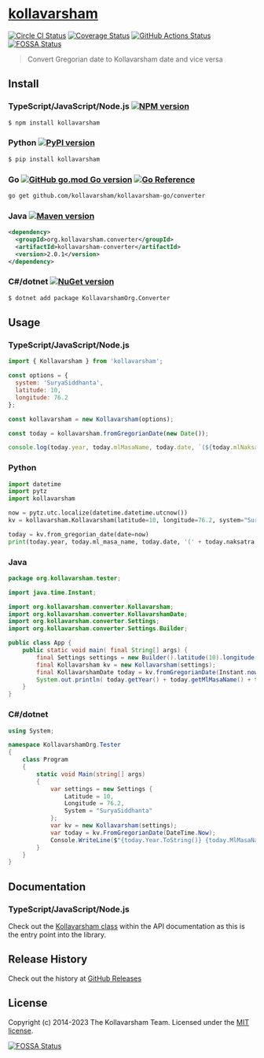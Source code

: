 # [kollavarsham](http://kollavarsham.org/)

[![Circle CI Status][circleci-image]][circleci-url] [![Coverage Status][coveralls-image]][coveralls-url] [![GitHub Actions Status][gh-actions-image]][gh-actions-url] [![FOSSA Status](https://app.fossa.io/api/projects/git%2Bgithub.com%2Fkollavarsham%2Fkollavarsham-js.svg?type=shield)](https://app.fossa.io/projects/git%2Bgithub.com%2Fkollavarsham%2Fkollavarsham-js?ref=badge_shield)


> Convert Gregorian date to Kollavarsham date and vice versa


## Install

### TypeScript/JavaScript/Node.js [![NPM version][npm-image]][npm-url]

```sh
$ npm install kollavarsham
```

### Python [![PyPI version][pypi-image]][pypi-url]

```sh
$ pip install kollavarsham
```

### Go [![GitHub go.mod Go version][go-mod-image]][go-mod-url] [![Go Reference][go-pkg-image]][go-pkg-url]

```sh
go get github.com/kollavarsham/kollavarsham-go/converter
```

### Java [![Maven version][maven-image]][maven-url]

```xml
<dependency>
  <groupId>org.kollavarsham.converter</groupId>
  <artifactId>kollavarsham-converter</artifactId>
  <version>2.0.1</version>
</dependency>
```

### C#/dotnet [![NuGet version][nuget-image]][nuget-url]

```sh
$ dotnet add package KollavarshamOrg.Converter
```

## Usage

### TypeScript/JavaScript/Node.js

```js
import { Kollavarsham } from 'kollavarsham';

const options = {
  system: 'SuryaSiddhanta',
  latitude: 10,
  longitude: 76.2
};

const kollavarsham = new Kollavarsham(options);

const today = kollavarsham.fromGregorianDate(new Date());

console.log(today.year, today.mlMasaName, today.date, `(${today.mlNaksatraName})`);
```

### Python

```python
import datetime
import pytz
import kollavarsham

now = pytz.utc.localize(datetime.datetime.utcnow())
kv = kollavarsham.Kollavarsham(latitude=10, longitude=76.2, system="SuryaSiddhanta")

today = kv.from_gregorian_date(date=now)
print(today.year, today.ml_masa_name, today.date, '(' + today.naksatra.ml_malayalam + ')')
```

### Java

```java
package org.kollavarsham.tester;

import java.time.Instant;

import org.kollavarsham.converter.Kollavarsham;
import org.kollavarsham.converter.KollavarshamDate;
import org.kollavarsham.converter.Settings;
import org.kollavarsham.converter.Settings.Builder;

public class App {
    public static void main( final String[] args) {
        final Settings settings = new Builder().latitude(10).longitude(76.2).system("SuryaSiddhanta").build();
        final Kollavarsham kv = new Kollavarsham(settings);
        final KollavarshamDate today = kv.fromGregorianDate(Instant.now());
        System.out.println( today.getYear() + today.getMlMasaName() + today.getDate() + '(' + today.getMlNaksatraName() + ')' );
    }
}
```

### C#/dotnet

```csharp
using System;

namespace KollavarshamOrg.Tester
{
    class Program
    {
        static void Main(string[] args)
        {
            var settings = new Settings {
                Latitude = 10,
                Longitude = 76.2,
                System = "SuryaSiddhanta"
            };
            var kv = new Kollavarsham(settings);
            var today = kv.FromGregorianDate(DateTime.Now);
            Console.WriteLine($"{today.Year.ToString()} {today.MlMasaName} {today.Date.ToString()} ({today.MlNaksatraName})");
        }
    }
}
```

## Documentation

### TypeScript/JavaScript/Node.js

Check out the [Kollavarsham class](https://kollavarsham.org/kollavarsham-js/module-kollavarsham.Kollavarsham.html) within the API documentation as this is the entry point into the library.

## Release History
Check out the history at [GitHub Releases](https://github.com/kollavarsham/kollavarsham-js/releases)

## License
Copyright (c) 2014-2023 The Kollavarsham Team. Licensed under the [MIT license](http://kollavarsham.org/LICENSE.txt).

[npm-image]: https://img.shields.io/npm/v/kollavarsham
[npm-url]: https://www.npmjs.com/package/kollavarsham
[pypi-image]: https://img.shields.io/pypi/v/kollavarsham
[pypi-url]: https://pypi.org/project/kollavarsham/
[go-mod-image]: https://img.shields.io/github/go-mod/go-version/kollavarsham/kollavarsham-go?filename=converter%2Fgo.mod
[go-mod-url]: https://github.com/kollavarsham/kollavarsham-go
[go-pkg-image]: https://pkg.go.dev/badge/github.com/kollavarsham/kollavarsham-go/converter/v2.svg
[go-pkg-url]: https://pkg.go.dev/github.com/kollavarsham/kollavarsham-go/converter/v2
[maven-image]: https://img.shields.io/maven-central/v/org.kollavarsham.converter/kollavarsham-converter
[maven-url]: https://search.maven.org/artifact/org.kollavarsham.converter/kollavarsham-converter
[nuget-image]: https://img.shields.io/nuget/v/KollavarshamOrg.Converter
[nuget-url]: https://www.nuget.org/packages/KollavarshamOrg.Converter
[circleci-image]: https://img.shields.io/circleci/build/github/kollavarsham/kollavarsham-js?label=CircleCI
[circleci-url]: https://app.circleci.com/pipelines/github/kollavarsham/kollavarsham-js
[gh-actions-image]: https://github.com/kollavarsham/kollavarsham-js/actions/workflows/ci.yml/badge.svg
[gh-actions-url]: https://github.com/kollavarsham/kollavarsham-js/actions/workflows/ci.yml?query=branch%3Amain
[coveralls-image]: https://img.shields.io/coveralls/github/kollavarsham/kollavarsham-js?label=Coveralls
[coveralls-url]: https://coveralls.io/github/kollavarsham/kollavarsham-js?branch=main


[![FOSSA Status](https://app.fossa.io/api/projects/git%2Bgithub.com%2Fkollavarsham%2Fkollavarsham-js.svg?type=large)](https://app.fossa.io/projects/git%2Bgithub.com%2Fkollavarsham%2Fkollavarsham-js?ref=badge_large)
